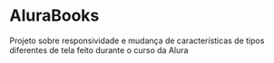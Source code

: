 # AluraBooks
Projeto sobre responsividade e mudança de características de tipos diferentes de tela feito durante o curso da Alura
